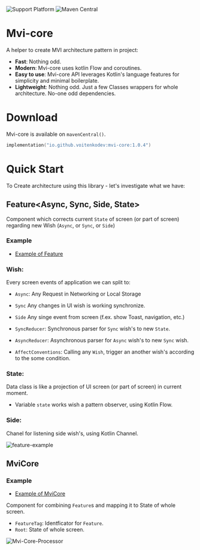 ![Support Platform](https://img.shields.io/static/v1?label=platforms&message=windows%20|%20macos%20|%20linux%20|%20android%20|%20ios%20&color=blue&?style=flat)
![Maven Central](https://img.shields.io/static/v1?label=Maven%20Central&message=1.0.4&color=blue&?style=flat)

# **Mvi-core**

A helper to create MVI architecture pattern in project:

- **Fast**: Nothing odd.
- **Modern**: Mvi-core uses kotlin Flow and coroutines.
- **Easy to use**: Mvi-core API leverages Kotlin's language features for simplicity and minimal boilerplate.
- **Lightweight**: Nothing odd. Just a few Classes wrappers for whole architecture. No-one odd dependencies.

# Download
Mvi-core is available on `mavenCentral()`.

```kotlin
implementation("io.github.voitenkodev:mvi-core:1.0.4")
```

# Quick Start

To Create architecture using this library - let's investigate what we have:

## Feature<Async, Sync, Side, State>

Component which corrects current `State` of screen (or part of screen) regarding new Wish (`Async`, or `Sync`, or `Side`)

### Example
- [Example of Feature](documentation/Feature.md)

### Wish:

Every screen events of application we can split to:
- `Async`: Any Request in Networking or Local Storage
- `Sync` Any changes in UI wish is working synchronize.
- `Side` Any singe event from screen (f.ex. show Toast, navigation, etc.)

- `SyncReducer`: Synchronous parser for `Sync` wish's to new `State`.
- `AsyncReducer`: Asynchronous parser for `Async` wish's to new `Sync` wish.
- `AffectConventions`: Calling any `Wish`, trigger an another wish's according to the some condition.

### State:

Data class is like a projection of UI screen (or part of screen) in current moment.

 - Variable `state` works wish a pattern observer, using Kotlin Flow.

### Side: 

Chanel for listening side wish's, using Kotlin Channel.

![feature-example](https://user-images.githubusercontent.com/93656470/145410478-32b1f69d-78c6-4b22-bb33-df783d3f9b7e.jpg)

## MviCore<Root>
 
 ### Example
 - [Example of MviCore](documentation/MviCore.md)
 
 Component for combining `Feature`s and mapping it to State of whole screen.
 - `FeatureTag`: Identficator for `Feature`.
 - `Root`: State of whole screen.
 
 
![Mvi-Core-Processor](https://user-images.githubusercontent.com/93656470/146517399-6ec9ad6a-648f-49a4-971c-3f6362de3593.jpg)

